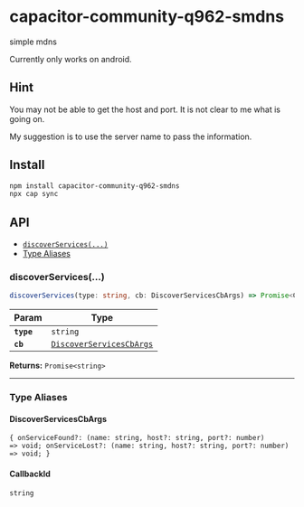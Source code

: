 # capacitor-community-q962-smdns

simple mdns

Currently only works on android.

## Hint

You may not be able to get the host and port. It is not clear to me what is going on.

My suggestion is to use the server name to pass the information.

## Install

```bash
npm install capacitor-community-q962-smdns
npx cap sync
```

## API

<docgen-index>

* [`discoverServices(...)`](#discoverservices)
* [Type Aliases](#type-aliases)

</docgen-index>

<docgen-api>
<!--Update the source file JSDoc comments and rerun docgen to update the docs below-->

### discoverServices(...)

```typescript
discoverServices(type: string, cb: DiscoverServicesCbArgs) => Promise<CallbackId>
```

| Param      | Type                                                                      |
| ---------- | ------------------------------------------------------------------------- |
| **`type`** | <code>string</code>                                                       |
| **`cb`**   | <code><a href="#discoverservicescbargs">DiscoverServicesCbArgs</a></code> |

**Returns:** <code>Promise&lt;string&gt;</code>

--------------------


### Type Aliases


#### DiscoverServicesCbArgs

<code>{ onServiceFound?: (name: string, host?: string, port?: number) =&gt; void; onServiceLost?: (name: string, host?: string, port?: number) =&gt; void; }</code>


#### CallbackId

<code>string</code>

</docgen-api>
